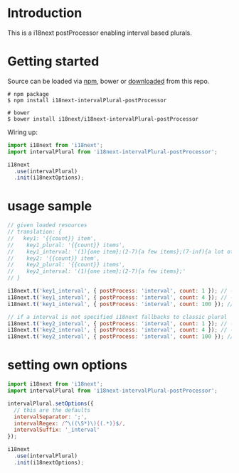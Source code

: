 # Introduction

This is a i18next postProcessor enabling interval based plurals.

# Getting started

Source can be loaded via [npm](https://www.npmjs.com/package/i18next-intervalPlural-postProcessor), bower or [downloaded](https://github.com/i18next/i18next-intervalPlural-postProcessor/blob/master/i18nextIntervalPluralPostProcessor.min.js) from this repo.

```
# npm package
$ npm install i18next-intervalPlural-postProcessor

# bower
$ bower install i18next/i18next-intervalPlural-postProcessor
```

Wiring up:

```js
import i18next from 'i18next';
import intervalPlural from 'i18next-intervalPlural-postProcessor';

i18next
  .use(intervalPlural)
  .init(i18nextOptions);
```

# usage sample

```js
// given loaded resources
// translation: {
//   key1: '{{count}} item',
//    key1_plural: '{{count}} items',
//    key1_interval: '(1){one item};(2-7){a few items};(7-inf){a lot of items};',
//    key2: '{{count}} item',
//    key2_plural: '{{count}} items',
//    key2_interval: '(1){one item};(2-7){a few items};'
// }

i18next.t('key1_interval', { postProcess: 'interval', count: 1 }); // -> one item
i18next.t('key1_interval', { postProcess: 'interval', count: 4 }); // -> a few items
i18next.t('key1_interval', { postProcess: 'interval', count: 100 }); // -> a lot of items

// if a interval is not specified i18next fallbacks to classic plural
i18next.t('key2_interval', { postProcess: 'interval', count: 1 }); // -> one item
i18next.t('key2_interval', { postProcess: 'interval', count: 4 }); // -> a few items
i18next.t('key2_interval', { postProcess: 'interval', count: 100 }); // -> 100 items
```

# setting own options

```js
import i18next from 'i18next';
import intervalPlural from 'i18next-intervalPlural-postProcessor';

intervalPlural.setOptions({
  // this are the defaults
  intervalSeparator: ';',
  intervalRegex: /^\((\S*)\){(.*)}$/,
  intervalSuffix: '_interval'
});

i18next
  .use(intervalPlural)
  .init(i18nextOptions);
```
